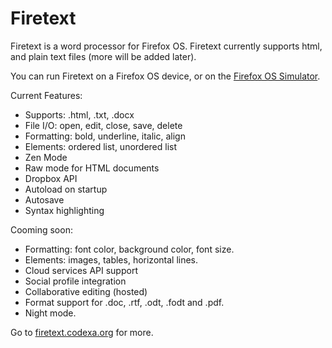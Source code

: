 Firetext
========

Firetext is a word processor for Firefox OS.  Firetext currently supports html, and plain text files (more will be added later).

You can run Firetext on a Firefox OS device, or on the <a href="https://addons.mozilla.org/en-US/firefox/addon/firefox-os-simulator/">Firefox OS Simulator</a>.

Current Features:
- Supports: .html, .txt, .docx
- File I/O: open, edit, close, save, delete
- Formatting: bold, underline, italic, align
- Elements: ordered list, unordered list
- Zen Mode
- Raw mode for HTML documents
- Dropbox API
- Autoload on startup
- Autosave
- Syntax highlighting

Cooming soon:
- Formatting: font color, background color, font size.
- Elements: images, tables, horizontal lines.
- Cloud services API support
- Social profile integration
- Collaborative editing (hosted)
- Format support for .doc, .rtf, .odt, .fodt and .pdf.
- Night mode.

Go to <a href="http://firetext.codexa.org">firetext.codexa.org</a> for more.
